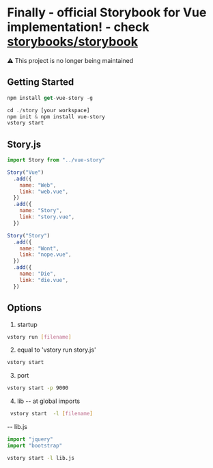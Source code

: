 # Finally - official Storybook for Vue implementation! - check [storybooks/storybook](https://github.com/storybooks/storybook/tree/master/app/vue)

:warning: This project is no longer being maintained

## Getting Started

```js
npm install get-vue-story -g
```

```js
cd ./story [your workspace]
npm init & npm install vue-story
vstory start
```

## Story.js

```js
import Story from "../vue-story"

Story("Vue")
  .add({
    name: "Web",
    link: "web.vue",
  })
  .add({
    name: "Story",
    link: "story.vue",
  })

Story("Story")
  .add({
    name: "Wont",
    link: "nope.vue",
  })
  .add({
    name: "Die",
    link: "die.vue",
  })
```

## Options

1.  startup

```bash
vstory run [filename]
```

2.  equal to 'vstory run story.js'

```bash
vstory start
```

3.  port

```bash
vstory start -p 9000
```

4.  lib -- at global imports

```bash
 vstory start  -l [filename]
```

-- lib.js

```js
import "jquery"
import "bootstrap"
```

```bash
vstory start -l lib.js
```
